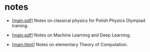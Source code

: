 # notes

* [[main.pdf](https://barhanc.github.io/notes/physics-olympiad/main.pdf)] Notes on
    classical physics for Polish Physics Olympiad training.

* [[main.pdf](https://barhanc.github.io/notes/new-deep-learning/main.pdf)] Notes on Machine Learning
  and Deep Learning.

* [[main.html](https://barhanc.github.io/notes/theory-of-computation/main.html)] Notes on elementary
  Theory of Computation.